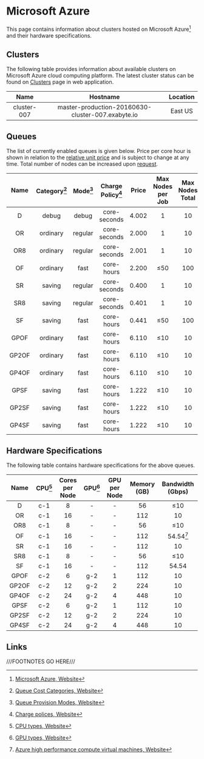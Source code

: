 # Microsoft Azure

This page contains information about clusters hosted on Microsoft Azure[^1] and their hardware specifications.

## Clusters

The following table provides information about available clusters on Microsoft Azure cloud computing platform. The latest cluster status can be found on <a href="https://platform.exabyte.io/clusters" target="_blank">Clusters</a> page in web application.

| Name        | Hostname                                          | Location |
| :---:       | :---:                                             | :---:    |
| cluster-007 | master-production-20160630-cluster-007.exabyte.io | East US  |

## Queues

The list of currently enabled queues is given below. Price per core hour is shown in relation to the [relative unit price](../../pricing/service-levels.md#comparison-table) and is subject to change at any time. Total number of nodes can be increased upon [request](../../ui/support.md). 

| Name  | Category[^2] | Mode[^3] | Charge Policy[^4] | Price | Max Nodes per Job | Max Nodes Total |
| :---: | :---:        | :---:    | :---:             | :---:                   | :---:     | :---:     |
| D     | debug        | debug    | core-seconds      | 4.002                   | 1         | 10        |
| OR    | ordinary     | regular  | core-seconds      | 2.000                   | 1         | 10        |
| OR8   | ordinary     | regular  | core-seconds      | 2.001                   | 1         | 10        |
| OF    | ordinary     | fast     | core-hours        | 2.200                   | &le;50    | 100       |
| SR    | saving       | regular  | core-seconds      | 0.400                   | 1         | 10        |
| SR8   | saving       | regular  | core-seconds      | 0.401                   | 1         | 10        |
| SF    | saving       | fast     | core-hours        | 0.441                   | &le;50    | 100       |
| GPOF  | ordinary     | fast     | core-hours        | 6.110                   | &le;10    | 10        |
| GP2OF | ordinary     | fast     | core-hours        | 6.110                   | &le;10    | 10        |
| GP4OF | ordinary     | fast     | core-hours        | 6.110                   | &le;10    | 10        |
| GPSF  | saving       | fast     | core-hours        | 1.222                   | &le;10    | 10        |
| GP2SF | saving       | fast     | core-hours        | 1.222                   | &le;10    | 10        |
| GP4SF | saving       | fast     | core-hours        | 1.222                   | &le;10    | 10        |

## Hardware Specifications

The following table contains hardware specifications for the above queues. 

| Name  | CPU[^5] | Cores per Node | GPU[^6] | GPU per Node | Memory (GB) | Bandwidth (Gbps) |
| :---: | :---:        | :---:      | :---:        | :---:    | :---:       | :---:            |
| D     | c-1          | 8          | -            | -        | 56          | &le;10           |
| OR    | c-1          | 16         | -            | -        | 112         | 10               |
| OR8   | c-1          | 8          | -            | -        | 56          | &le;10           |
| OF    | c-1          | 16         | -            | -        | 112         | 54.54[^7]        |
| SR    | c-1          | 16         | -            | -        | 112         | 10               |
| SR8   | c-1          | 8          | -            | -        | 56          | &le;10           |
| SF    | c-1          | 16         | -            | -        | 112         | 54.54            |
| GPOF  | c-2          | 6          | g-2          | 1        | 112         | 10               |
| GP2OF | c-2          | 12         | g-2          | 2        | 224         | 10               |
| GP4OF | c-2          | 24         | g-2          | 4        | 448         | 10               |
| GPSF  | c-2          | 6          | g-2          | 1        | 112         | 10               |
| GP2SF | c-2          | 12         | g-2          | 2        | 224         | 10               |
| GP4SF | c-2          | 24         | g-2          | 4        | 448         | 10               |

## Links

[^1]: [Microsoft Azure, Website](https://azure.microsoft.com/en-us/)

[^2]: [Queue Cost Categories, Website](../resource/category.md#cost-categories)

[^3]: [Queue Provision Modes, Website](../resource/category.md#provision-modes)

[^4]: [Charge polices, Website](../resource/queues.md#charge-policies)

[^5]: [CPU types, Website](hardware.md#cpu-types)

[^6]: [GPU types, Website](hardware.md#gpu-types)

[^7]: [Azure high performance compute virtual machines, Website](https://docs.microsoft.com/en-us/azure/virtual-machines/linux/sizes-hpc)

///FOOTNOTES GO HERE///
